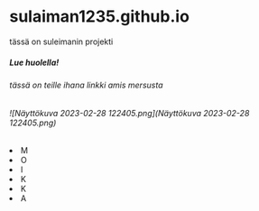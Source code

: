 # sulaiman1235.github.io
tässä on suleimanin projekti
<h5> Lue huolella! </h5>	
<h6>tässä on teille ihana linkki amis mersusta </h6>	
<h6>![Näyttökuva 2023-02-28 122405.png](Näyttökuva 2023-02-28 122405.png) </h6>	
  <li> M </li>
  <li> O </li>
  <li> I </li>
  <li> K </li>
  <li> K </li>
  <li> A </li>
